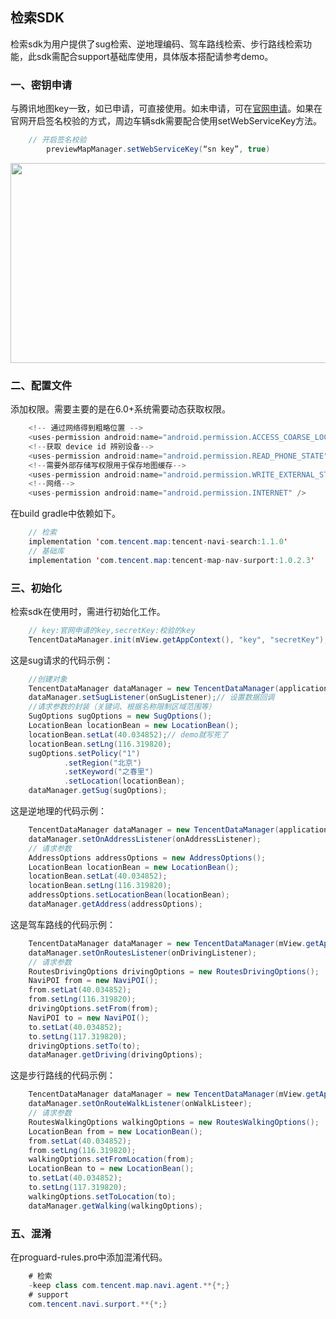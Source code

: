 ## 检索SDK

检索sdk为用户提供了sug检索、逆地理编码、驾车路线检索、步行路线检索功能，此sdk需配合support基础库使用，具体版本搭配请参考demo。

### 一、密钥申请

与腾讯地图key一致，如已申请，可直接使用。如未申请，可在[官网申请](https://lbs.qq.com/android_v1/guide-project-setup.html)。如果在官网开启签名校验的方式，周边车辆sdk需要配合使用setWebServiceKey方法。

```java
	// 开启签名校验
        previewMapManager.setWebServiceKey(“sn key”, true)
```

<p align="left">
  <img width="550" height="320" src="https://github.com/tentcentmap-mobility/mapmobilitydemo-passenger-Android/blob/master/app/src/main/assets/img/wb_api.png">
</p>

### 二、配置文件

添加权限。需要主要的是在6.0+系统需要动态获取权限。

```java
    <!-- 通过网络得到粗略位置 -->
    <uses-permission android:name="android.permission.ACCESS_COARSE_LOCATION" />
    <!--获取 device id 辨别设备-->
    <uses-permission android:name="android.permission.READ_PHONE_STATE" />
    <!--需要外部存储写权限用于保存地图缓存-->
    <uses-permission android:name="android.permission.WRITE_EXTERNAL_STORAGE" />
    <!--网络-->
    <uses-permission android:name="android.permission.INTERNET" />
```

在build gradle中依赖如下。

```java
    // 检索
    implementation 'com.tencent.map:tencent-navi-search:1.1.0'
    // 基础库
    implementation 'com.tencent.map:tencent-map-nav-surport:1.0.2.3'

```

### 三、初始化

检索sdk在使用时，需进行初始化工作。

```java
    // key:官网申请的key,secretKey:校验的key
    TencentDataManager.init(mView.getAppContext(), "key", "secretKey");
```

这是sug请求的代码示例：

```java
	//创建对象
    TencentDataManager dataManager = new TencentDataManager(applicationContext);
    dataManager.setSugListener(onSugListener);// 设置数据回调
    //请求参数的封装（关键词、根据名称限制区域范围等）
    SugOptions sugOptions = new SugOptions();
    LocationBean locationBean = new LocationBean();
    locationBean.setLat(40.034852);// demo就写死了
    locationBean.setLng(116.319820);
    sugOptions.setPolicy("1")
            .setRegion("北京")
            .setKeyword("之春里")
            .setLocation(locationBean);
    dataManager.getSug(sugOptions);
```

这是逆地理的代码示例：

```java
    TencentDataManager dataManager = new TencentDataManager(applicationContext);
    dataManager.setOnAddressListener(onAddressListener);
    // 请求参数
    AddressOptions addressOptions = new AddressOptions();
    LocationBean locationBean = new LocationBean();
    locationBean.setLat(40.034852);
    locationBean.setLng(116.319820);
    addressOptions.setLocationBean(locationBean);
    dataManager.getAddress(addressOptions);
```

这是驾车路线的代码示例：

```java
    TencentDataManager dataManager = new TencentDataManager(mView.getAppContext());
    dataManager.setOnRoutesListener(onDrivingListener);
    // 请求参数
    RoutesDrivingOptions drivingOptions = new RoutesDrivingOptions();
    NaviPOI from = new NaviPOI();
    from.setLat(40.034852);
    from.setLng(116.319820);
    drivingOptions.setFrom(from);
    NaviPOI to = new NaviPOI();
    to.setLat(40.034852);
    to.setLng(117.319820);
    drivingOptions.setTo(to);
    dataManager.getDriving(drivingOptions);
```

这是步行路线的代码示例：

```java
    TencentDataManager dataManager = new TencentDataManager(mView.getAppContext());
    dataManager.setOnRouteWalkListener(onWalkListeer);
    // 请求参数
    RoutesWalkingOptions walkingOptions = new RoutesWalkingOptions();
    LocationBean from = new LocationBean();
    from.setLat(40.034852);
    from.setLng(116.319820);
    walkingOptions.setFromLocation(from);
    LocationBean to = new LocationBean();
    to.setLat(40.034852);
    to.setLng(117.319820);
    walkingOptions.setToLocation(to);
    dataManager.getWalking(walkingOptions);
```

### 五、混淆

在proguard-rules.pro中添加混淆代码。

```java
    # 检索
    -keep class com.tencent.map.navi.agent.**{*;}
    # support
    com.tencent.navi.surport.**{*;}
```


